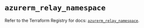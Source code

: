 # `azurerm_relay_namespace`

Refer to the Terraform Registry for docs: [`azurerm_relay_namespace`](https://registry.terraform.io/providers/hashicorp/azurerm/2.99.0/docs/resources/relay_namespace).
